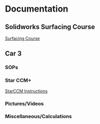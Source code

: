 # Documentation
## Solidworks Surfacing Course
[Surfacing Course](surfacing_course.md)

## Car 3

### SOPs

### Star CCM+
[StarCCM Instructions](star.md)

### Pictures/Videos

### Miscellaneous/Calculations

